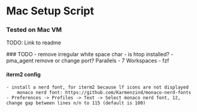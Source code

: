 # Mac Setup Script

### Tested on Mac VM
TODO: Link to readme


### TODO
    - remove irregular white space char
    - is htop installed?
    - pma_agent remove or change port? Parallels
    - 7 Workspaces
    - fzf

#### iterm2 config
    - install a nerd font, for iterm2 because lf icons are not displayed
        monaco nerd font: https://github.com/Karmenzind/monaco-nerd-fonts
    - Preferences -> Profiles -> Text -> Select monaco nerd font, 12, change gap between lines n/n to 115 (default is 100)

